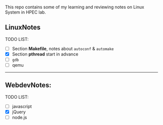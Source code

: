 This repo contains some of my learning and reviewing notes on Linux System in HPEC lab.

## LinuxNotes

TODO LIST:

- [ ] Section **Makefile**, notes about `autoconf` & `automake`
- [x] Section **pthread** start in advance
- [ ] `gdb`
- [ ] qemu

----

## WebdevNotes:

TODO LIST:

- [ ] javascript
- [x] jQuery
- [ ] node.js
